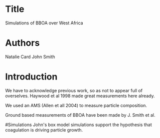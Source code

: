 # Title
Simulations of BBOA over West Africa

# Authors
Natalie Card
John Smith

# Introduction
We have to acknowledge previous work, so as not to appear full of overselves.
Haywood et al 1998 made great measurements here already.

We used an AMS (Allen et all 2004) to measure particle composition.

Ground based measurements of BBOA have been made by J. Smith et al. 

#Simulations
John's box model simulations support the hypothesis that coagulation is driving particle growth.